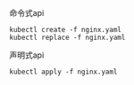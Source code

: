 命令式api
```
kubectl create -f nginx.yaml
kubectl replace -f nginx.yaml
```

声明式api
```
kubectl apply -f nginx.yaml
```
